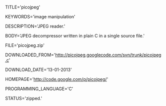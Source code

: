 
TITLE='picojpeg'

KEYWORDS='image manipulation'

DESCRIPTION='JPEG reader.'

BODY='JPEG decompressor written in plain C in a single source file.'

FILE='picojpeg.zip'

DOWNLOADED_FROM='http://picojpeg.googlecode.com/svn/trunk/picojpeg.c'

DOWNLOAD_DATE='13-01-2013'

HOMEPAGE='http://code.google.com/p/picojpeg/'

PROGRAMMING_LANGUAGE='C'

STATUS='zipped.'